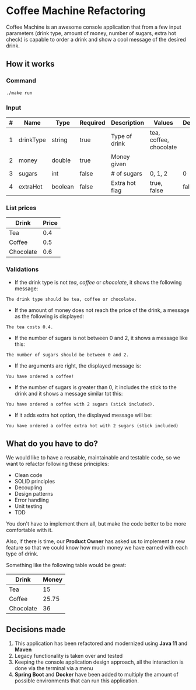 # Coffee Machine Refactoring

Coffee Machine is an awesome console application that from a few input parameters (drink type, 
amount of money, number of sugars, extra hot check) is capable to order a drink and show a cool 
message of the desired drink.

## How it works

### Command

```
./make run
```

### Input

|#      |Name       |Type   |Required   |Description    |Values                 |Default|
|---    |---        |---    |---        |---            |---                    |---    |
|1      |drinkType  |string |true       |Type of drink  |tea, coffee, chocolate |
|2      |money      |double |true       |Money given    |                       |
|3      |sugars     |int    |false      |# of sugars    |0, 1, 2                |0      |
|4      |extraHot   |boolean|false      |Extra hot flag |true, false            |false  |

### List prices

|Drink      |Price  |
|---        |---    |
|Tea        |0.4    |
|Coffee     |0.5    |
|Chocolate  |0.6    |

### Validations

- If the drink type is not *tea*, *coffee* or *chocolate*, it shows the following message:

```
The drink type should be tea, coffee or chocolate.
```

- If the amount of money does not reach the price of the drink, a message as the following is displayed:

```
The tea costs 0.4.
```

- If the number of sugars is not between 0 and 2, it shows a message like this:

```
The number of sugars should be between 0 and 2.
```

- If the arguments are right, the displayed message is:

```
You have ordered a coffee!
```

- If the number of sugars is greater than 0, it includes the stick to the drink and it shows a message similar tot this:

```
You have ordered a coffee with 2 sugars (stick included).
```

-  If it adds extra hot option, the displayed message will be:

```
You have ordered a coffee extra hot with 2 sugars (stick included)
```

## What do you have to do?

We would like to have a reusable, maintainable and testable code, so we want to refactor following these principles:

* Clean code
* SOLID principles
* Decoupling
* Design patterns
* Error handling
* Unit testing
* TDD

You don't have to implement them all, but make the code better to be more comfortable with it.

Also, if there is time, our **Product Owner** has asked us to implement a new feature
so that we could know how much money we have earned with each type of drink.

Something like the following table would be great:

|Drink      |Money  |
|---        |---    |
|Tea        |15     |
|Coffee     |25.75  |
|Chocolate  |36     |

## Decisions made

1. This application has been refactored and modernized using **Java 11** and **Maven**
2. Legacy functionality is taken over and tested
3. Keeping the console application design approach, all the interaction is done via the terminal via a menu
4. **Spring Boot** and **Docker** have been added to multiply the amount of possible environments that can run this application.